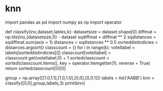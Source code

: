 # knn
import pandas as pd
import numpy as np
import operator

def classify(inx,dataset,lables,k):
    datasetsize = dataset.shape[0]
    diffmat = np.tile(inx,(datasetsize,1)) - dataset
    sqdiffmat = diffmat ** 2
    sqdistances = sqdiffmat.sum(axis = 1)
    distances = sqdistances ** 0.5
    sorteddistindicies = distances.argsort()
    classcount = {}
    for i in range(k):
        voteIlabel = labels[sorteddistindicies[i]]
        classcount[voteIlabel] = classcount.get(voteIlabel,0) + 1
        sortedclasscount = sorted(classcount.items(),
                                  key = operator.itemgetter(1),
                                  reverse = True)
    return sortedclasscount[0][0]

group = np.array([[1.0,1.1],[1.0,1.0],[0,0],[0,0.1]])
labels = list('AABB')
knn = classify([0,0],group,labels,3)
print(knn)
